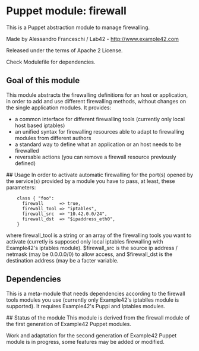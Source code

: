 # Puppet module: firewall

This is a Puppet abstraction module to manage firewalling.

Made by Alessandro Franceschi / Lab42 - http://www.example42.com

Released under the terms of Apache 2 License.

Check Modulefile for dependencies.

## Goal of this module
This module abstracts the firewalling definitions for an host or application, in order to add and use different firewalling methods, without changes on the single application modules. It provides:
- a common interface for different firewalling tools (currently only local host based iptables)
- an unified syntax for firewalling resources able to adapt to firewalling modules from different authors
- a standard way to define what an application or an host needs to be firewalled
- reversable actions (you can remove a firewall resource previously defined)

## Usage
In order to activate automatic firewalling for the port(s) opened by the service(s) provided by a module you have to pass, at least, these parameters:

        class { "foo":
          firewall      => true,
          firewall_tool => "iptables",
          firewall_src  => "10.42.0.0/24",
          firewall_dst  => "$ipaddress_eth0",
        }

where firewall_tool is a string or an array of the firewalling tools you want to activate (curretly is supposed only local iptables firewalling with Example42's iptables module). $firewall_src is the source ip address / netmask (may be 0.0.0.0/0) to allow access, and $firewall_dst is the destination address (may be a facter variable.

## Dependencies
This is a meta-module that needs dependencies according to the firewall tools modules you use (currently only Example42's iptablles module is supported).
It requires Example42's Puppi and Iptables modules.

## Status of the module
This module is derived from the firewall module of the first generation of Example42 Puppet modules.

Work and adaptation for the second generation of Example42 Puppet module is in progress, some features may be added or modified.

